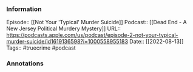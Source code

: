 ### Information

Episode:: [[Not Your 'Typical' Murder Suicide]]
Podcast:: [[Dead End - A New Jersey Political Murdery Mystery]]
URL:: https://podcasts.apple.com/us/podcast/episode-2-not-your-typical-murder-suicide/id1619136598?i=1000558955183
Date:: [[2022-08-13]]
Tags:: #truecrime 
#podcast


### Annotations

